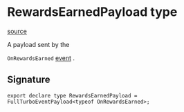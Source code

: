 # RewardsEarnedPayload type

[source](https://developers.meta.com/horizon-worlds/reference/2.0.0/analytics_rewardsearnedpayload)

A payload sent by the 

`OnRewardsEarned` [event](/horizon-worlds/reference/2.0.0/analytics_turboevents) .

## Signature

```
export declare type RewardsEarnedPayload = FullTurboEventPayload<typeof OnRewardsEarned>;
```